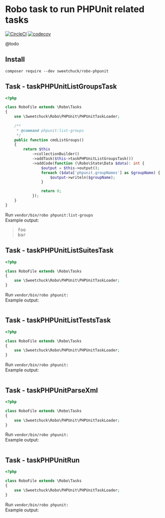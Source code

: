 # Robo task to run PHPUnit related tasks

[![CircleCI](https://circleci.com/gh/Sweetchuck/robo-phpunit.svg?style=svg)](https://circleci.com/gh/Sweetchuck/robo-phpunit)
[![codecov](https://codecov.io/gh/Sweetchuck/robo-phpunit/branch/1.x/graph/badge.svg)](https://codecov.io/gh/Sweetchuck/robo-phpunit)

@todo


## Install

`composer require --dev sweetchuck/robo-phpunit`


## Task - taskPHPUnitListGroupsTask

```php
<?php

class RoboFile extends \Robo\Tasks
{
    use \Sweetchuck\Robo\PHPUnit\PHPUnitTaskLoader;
    
    /**
     * @command phpunit:list-groups
     */
    public function cmdListGroups()
    {
        return $this
            ->collectionBuilder()
            ->addTask($this->taskPHPUnitListGroupsTask())
            ->addCode(function (\Robo\State\Data $data): int {
                $output = $this->output();
                foreach ($data['phpunit.groupNames'] as $groupName) {
                    $output->writeln($groupName);
                }

                return 0;
            });
    }
}
```

Run `vendor/bin/robo phpunit:list-groups`  
Example output:
> <pre>foo
> bar</pre>


## Task - taskPHPUnitListSuitesTask

```php
<?php

class RoboFile extends \Robo\Tasks
{
    use \Sweetchuck\Robo\PHPUnit\PHPUnitTaskLoader;
}
```

Run `vendor/bin/robo phpunit:`  
Example output:
> <pre></pre>


## Task - taskPHPUnitListTestsTask

```php
<?php

class RoboFile extends \Robo\Tasks
{
    use \Sweetchuck\Robo\PHPUnit\PHPUnitTaskLoader;
}
```

Run `vendor/bin/robo phpunit:`  
Example output:
> <pre></pre>


## Task - taskPHPUnitParseXml

```php
<?php

class RoboFile extends \Robo\Tasks
{
    use \Sweetchuck\Robo\PHPUnit\PHPUnitTaskLoader;
}
```

Run `vendor/bin/robo phpunit:`  
Example output:
> <pre></pre>


## Task - taskPHPUnitRun

```php
<?php

class RoboFile extends \Robo\Tasks
{
    use \Sweetchuck\Robo\PHPUnit\PHPUnitTaskLoader;
}
```

Run `vendor/bin/robo phpunit:`  
Example output:
> <pre></pre>

